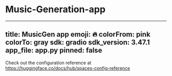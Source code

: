 # Music-Generation-app
---
title: MusicGen app
emoji: 🔥
colorFrom: pink
colorTo: gray
sdk: gradio
sdk_version: 3.47.1
app_file: app.py
pinned: false
---

Check out the configuration reference at https://huggingface.co/docs/hub/spaces-config-reference
